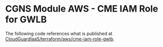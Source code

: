 # CGNS Module AWS - CME IAM Role for GWLB

The following code references what is published at [CloudGuardIaaS/terraform/aws/cme-iam-role-gwlb](https://github.com/CheckPointSW/CloudGuardIaaS/tree/master/terraform/aws/cme-iam-role-gwlb).

